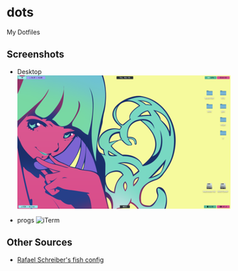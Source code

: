 # dots

My Dotfiles

## Screenshots

  - Desktop
![Desktop](screens/desktop.png)

  - progs
![iTerm](screenshots/progs.png)

## Other Sources

  - [Rafael Schreiber's fish config](https://github.com/rafaelschreiber/dotfiles)
